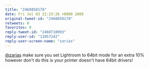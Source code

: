```yaml
---
title: "2460850178"
date: Fri Jul 03 22:23:26 +0000 2009
original-tweet-id: "2460850178"
retweets: 0
favorites: 0
reply-tweet-id: "2460710093"
reply-user-id: "11057242"
reply-user-screen-name: "zarias"
---
```

<a href="https://twitter.com/zarias">@zarias</a> make sure you set Lightroom to 64bit mode for an extra 10% however don't do this is your printer doesn't have 64bit drivers!
